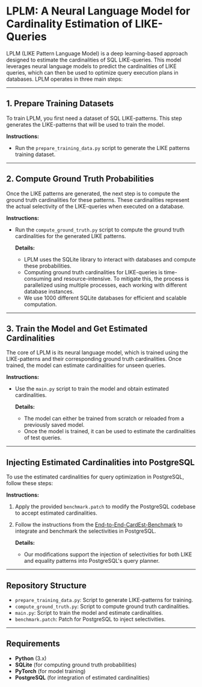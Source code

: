 # LPLM: A Neural Language Model for Cardinality Estimation of LIKE-Queries

LPLM (LIKE Pattern Language Model) is a deep learning-based approach designed to estimate the cardinalities of SQL LIKE-queries. This model leverages neural language models to predict the cardinalities of LIKE queries, which can then be used to optimize query execution plans in databases. LPLM operates in three main steps:

---

## 1. Prepare Training Datasets

To train LPLM, you first need a dataset of SQL LIKE-patterns. This step generates the LIKE-patterns that will be used to train the model.

**Instructions:**
- Run the `prepare_training_data.py` script to generate the LIKE patterns training dataset.

---

## 2. Compute Ground Truth Probabilities

Once the LIKE patterns are generated, the next step is to compute the ground truth cardinalities for these patterns. These cardinalities represent the actual selectivity of the LIKE-queries when executed on a database.

**Instructions:**
- Run the `compute_ground_truth.py` script to compute the ground truth cardinalities for the generated LIKE patterns.
  
  **Details:**
  - LPLM uses the SQLite library to interact with databases and compute these probabilities.
  - Computing ground truth cardinalities for LIKE-queries is time-consuming and resource-intensive. To mitigate this, the process is parallelized using multiple processes, each working with different database instances.
  - We use 1000 different SQLite databases for efficient and scalable computation.

---

## 3. Train the Model and Get Estimated Cardinalities

The core of LPLM is its neural language model, which is trained using the LIKE-patterns and their corresponding ground truth cardinalities. Once trained, the model can estimate cardinalities for unseen queries.

**Instructions:**
- Use the `main.py` script to train the model and obtain estimated cardinalities.
  
  **Details:**
  - The model can either be trained from scratch or reloaded from a previously saved model.
  - Once the model is trained, it can be used to estimate the cardinalities of test queries.

---

## Injecting Estimated Cardinalities into PostgreSQL

To use the estimated cardinalities for query optimization in PostgreSQL, follow these steps:

**Instructions:**
1. Apply the provided `benchmark.patch` to modify the PostgreSQL codebase to accept estimated cardinalities.
2. Follow the instructions from the [End-to-End-CardEst-Benchmark](https://github.com/Nathaniel-Han/End-to-End-CardEst-Benchmark) to integrate and benchmark the selectivities in PostgreSQL.
   
   **Details:**
   - Our modifications support the injection of selectivities for both LIKE and equality patterns into PostgreSQL's query planner.

---

## Repository Structure

- `prepare_training_data.py`: Script to generate LIKE-patterns for training.
- `compute_ground_truth.py`: Script to compute ground truth cardinalities.
- `main.py`: Script to train the model and estimate cardinalities.
- `benchmark.patch`: Patch for PostgreSQL to inject selectivities.
  
---

## Requirements

- **Python** (3.x)
- **SQLite** (for computing ground truth probabilities)
- **PyTorch** (for model training)
- **PostgreSQL** (for integration of estimated cardinalities)

